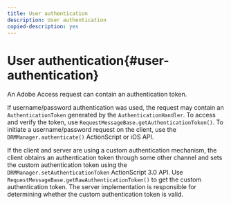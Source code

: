 ```yaml
---
title: User authentication
description: User authentication
copied-description: yes
---
```


# User authentication{#user-authentication}

An Adobe Access request can contain an authentication token.

If username/password authentication was used, the request may contain an `AuthenticationToken` generated by the `AuthenticationHandler`. To access and verify the token, use `RequestMessageBase.getAuthenticationToken()`. To initiate a username/password request on the client, use the `DRMManager.authenticate()` ActionScript or iOS API.

If the client and server are using a custom authentication mechanism, the client obtains an authentication token through some other channel and sets the custom authentication token using the `DRMManager.setAuthenticationToken` ActionScript 3.0 API. Use `RequestMessageBase.getRawAuthenticationToken()` to get the custom authentication token. The server implementation is responsible for determining whether the custom authentication token is valid. 

